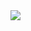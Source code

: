 
  <img src="https://github-readme-stats.vercel.app/api/top-langs/?username=iz-hafiz-ismail&layout=compact&show_icons=true&title_color=fff&icon_color=79ff97&text_color=9f9f9f&bg_color=151515"/>

